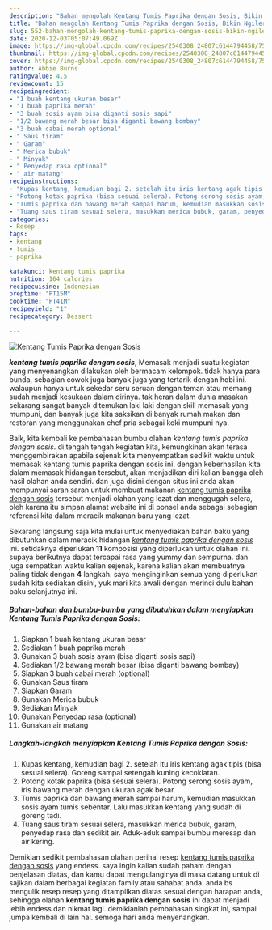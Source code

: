 ```yaml
---
description: "Bahan mengolah Kentang Tumis Paprika dengan Sosis, Bikin Ngiler"
title: "Bahan mengolah Kentang Tumis Paprika dengan Sosis, Bikin Ngiler"
slug: 552-bahan-mengolah-kentang-tumis-paprika-dengan-sosis-bikin-ngiler
date: 2020-12-03T05:07:49.069Z
image: https://img-global.cpcdn.com/recipes/2540308_24807c6144794458/751x532cq70/kentang-tumis-paprika-dengan-sosis-foto-resep-utama.jpg
thumbnail: https://img-global.cpcdn.com/recipes/2540308_24807c6144794458/751x532cq70/kentang-tumis-paprika-dengan-sosis-foto-resep-utama.jpg
cover: https://img-global.cpcdn.com/recipes/2540308_24807c6144794458/751x532cq70/kentang-tumis-paprika-dengan-sosis-foto-resep-utama.jpg
author: Abbie Burns
ratingvalue: 4.5
reviewcount: 15
recipeingredient:
- "1 buah kentang ukuran besar"
- "1 buah paprika merah"
- "3 buah sosis ayam bisa diganti sosis sapi"
- "1/2 bawang merah besar bisa diganti bawang bombay"
- "3 buah cabai merah optional"
- " Saus tiram"
- " Garam"
- " Merica bubuk"
- " Minyak"
- " Penyedap rasa optional"
- " air matang"
recipeinstructions:
- "Kupas kentang, kemudian bagi 2. setelah itu iris kentang agak tipis (bisa sesuai selera). Goreng sampai setengah kuning kecoklatan."
- "Potong kotak paprika (bisa sesuai selera). Potong serong sosis ayam, iris bawang merah dengan ukuran agak besar."
- "Tumis paprika dan bawang merah sampai harum, kemudian masukkan sosis ayam tumis sebentar. Lalu masukkan kentang yang sudah di goreng tadi."
- "Tuang saus tiram sesuai selera, masukkan merica bubuk, garam, penyedap rasa dan sedikit air. Aduk-aduk sampai bumbu meresap dan air kering."
categories:
- Resep
tags:
- kentang
- tumis
- paprika

katakunci: kentang tumis paprika 
nutrition: 164 calories
recipecuisine: Indonesian
preptime: "PT15M"
cooktime: "PT41M"
recipeyield: "1"
recipecategory: Dessert

---
```



![Kentang Tumis Paprika dengan Sosis](https://img-global.cpcdn.com/recipes/2540308_24807c6144794458/751x532cq70/kentang-tumis-paprika-dengan-sosis-foto-resep-utama.jpg)

<b><i>kentang tumis paprika dengan sosis</i></b>, Memasak menjadi suatu kegiatan yang menyenangkan dilakukan oleh bermacam kelompok. tidak hanya para bunda, sebagian cowok juga banyak juga yang tertarik dengan hobi ini. walaupun hanya untuk sekedar seru seruan dengan teman atau memang sudah menjadi kesukaan dalam dirinya. tak heran dalam dunia masakan sekarang sangat banyak ditemukan laki laki dengan skill memasak yang mumpuni, dan banyak juga kita saksikan di banyak rumah makan dan restoran yang menggunakan chef pria sebagai koki mumpuni nya.

Baik, kita kembali ke pembahasan bumbu olahan <i>kentang tumis paprika dengan sosis</i>. di tengah tengah kegiatan kita, kemungkinan akan terasa menggembirakan apabila sejenak kita menyempatkan sedikit waktu untuk memasak kentang tumis paprika dengan sosis ini. dengan keberhasilan kita dalam memasak hidangan tersebut, akan menjadikan diri kalian bangga oleh hasil olahan anda sendiri. dan juga disini dengan situs ini anda akan mempunyai saran saran untuk membuat makanan <u>kentang tumis paprika dengan sosis</u> tersebut menjadi olahan yang lezat dan menggugah selera, oleh karena itu simpan alamat website ini di ponsel anda sebagai sebagian referensi kita dalam meracik makanan baru yang lezat.




Sekarang langsung saja kita mulai untuk menyediakan bahan baku yang dibutuhkan dalam meracik hidangan <u><i>kentang tumis paprika dengan sosis</i></u> ini. setidaknya diperlukan <b>11</b> komposisi yang diperlukan untuk olahan ini. supaya berikutnya dapat tercapai rasa yang yummy dan sempurna. dan juga sempatkan waktu kalian sejenak, karena kalian akan membuatnya paling tidak dengan <b>4</b> langkah. saya menginginkan semua yang diperlukan sudah kita sediakan disini, yuk mari kita awali dengan merinci dulu bahan baku selanjutnya ini.

<!--inarticleads1-->

##### Bahan-bahan dan bumbu-bumbu yang dibutuhkan dalam menyiapkan Kentang Tumis Paprika dengan Sosis:

1. Siapkan 1 buah kentang ukuran besar
1. Sediakan 1 buah paprika merah
1. Gunakan 3 buah sosis ayam (bisa diganti sosis sapi)
1. Sediakan 1/2 bawang merah besar (bisa diganti bawang bombay)
1. Siapkan 3 buah cabai merah (optional)
1. Gunakan  Saus tiram
1. Siapkan  Garam
1. Gunakan  Merica bubuk
1. Sediakan  Minyak
1. Gunakan  Penyedap rasa (optional)
1. Gunakan  air matang




<!--inarticleads2-->

##### Langkah-langkah menyiapkan Kentang Tumis Paprika dengan Sosis:

1. Kupas kentang, kemudian bagi 2. setelah itu iris kentang agak tipis (bisa sesuai selera). Goreng sampai setengah kuning kecoklatan.
1. Potong kotak paprika (bisa sesuai selera). Potong serong sosis ayam, iris bawang merah dengan ukuran agak besar.
1. Tumis paprika dan bawang merah sampai harum, kemudian masukkan sosis ayam tumis sebentar. Lalu masukkan kentang yang sudah di goreng tadi.
1. Tuang saus tiram sesuai selera, masukkan merica bubuk, garam, penyedap rasa dan sedikit air. Aduk-aduk sampai bumbu meresap dan air kering.




Demikian sedikit pembahasan olahan perihal resep <u>kentang tumis paprika dengan sosis</u> yang endess. saya ingin kalian sudah paham dengan penjelasan diatas, dan kamu dapat mengulanginya di masa datang untuk di sajikan dalam berbagai kegiatan family atau sahabat anda. anda bs mengulik resep resep yang ditampilkan diatas sesuai dengan harapan anda, sehingga olahan <b>kentang tumis paprika dengan sosis</b> ini dapat menjadi lebih endess dan nikmat lagi. demikianlah pembahasan singkat ini, sampai jumpa kembali di lain hal. semoga hari anda menyenangkan.
